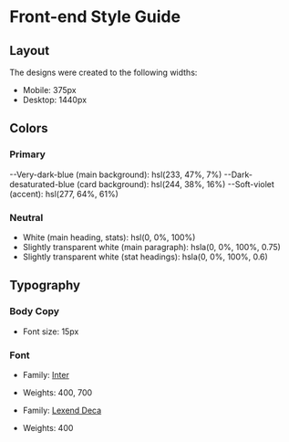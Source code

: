 # Front-end Style Guide

## Layout

The designs were created to the following widths:

- Mobile: 375px
- Desktop: 1440px

## Colors

### Primary

--Very-dark-blue (main background): hsl(233, 47%, 7%)
--Dark-desaturated-blue (card background): hsl(244, 38%, 16%)
--Soft-violet (accent): hsl(277, 64%, 61%)

### Neutral

- White (main heading, stats): hsl(0, 0%, 100%)
- Slightly transparent white (main paragraph): hsla(0, 0%, 100%, 0.75)
- Slightly transparent white (stat headings): hsla(0, 0%, 100%, 0.6)

## Typography

### Body Copy

- Font size: 15px

### Font

- Family: [Inter](https://fonts.google.com/specimen/Inter)
- Weights: 400, 700

- Family: [Lexend Deca](https://fonts.google.com/specimen/Lexend+Deca)
- Weights: 400
